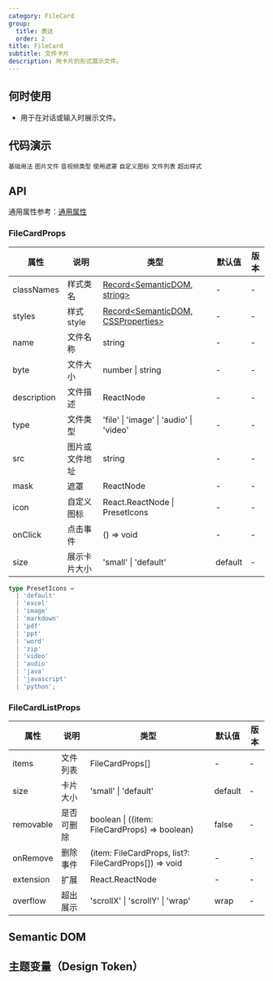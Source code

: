 ```yaml
---
category: FileCard
group:
  title: 表达
  order: 2
title: FileCard
subtitle: 文件卡片
description: 用卡片的形式展示文件。
---
```


## 何时使用

- 用于在对话或输入时展示文件。

## 代码演示

<!-- prettier-ignore -->
<code src="./demo/basic.tsx">基础用法</code>
<code src="./demo/image.tsx">图片文件</code>
<code src="./demo/audio.tsx">音视频类型</code>
<code src="./demo/mask.tsx">使用遮罩</code>
<code src="./demo/icon.tsx">自定义图标</code>
<code src="./demo/list.tsx">文件列表</code>
<code src="./demo/overflow.tsx">超出样式</code>

## API

通用属性参考：[通用属性](/docs/react/common-props)

### FileCardProps

| 属性 | 说明 | 类型 | 默认值 | 版本 |
| --- | --- | --- | --- | --- |
| classNames | 样式类名 | [Record<SemanticDOM, string>](#semantic-dom) | - | - |
| styles | 样式 style | [Record<SemanticDOM, CSSProperties>](#semantic-dom) | - | - |
| name | 文件名称 | string | - | - |
| byte | 文件大小 | number \| string | - | - |
| description | 文件描述 | ReactNode | - | - |
| type | 文件类型 | 'file' \| 'image' \| 'audio' \| 'video' | - | - |
| src | 图片或文件地址 | string | - | - |
| mask | 遮罩 | ReactNode | - | - |
| icon | 自定义图标 | React.ReactNode \| PresetIcons | - | - |
| onClick | 点击事件 | () => void | - | - |
| size | 展示卡片大小 | 'small' \| 'default' | default | - |

```typescript
type PresetIcons =
  | 'default'
  | 'excel'
  | 'image'
  | 'markdown'
  | 'pdf'
  | 'ppt'
  | 'word'
  | 'zip'
  | 'video'
  | 'audio'
  | 'java'
  | 'javascript'
  | 'python';
```

### FileCardListProps

| 属性      | 说明       | 类型                                                  | 默认值 | 版本 |
| --------- | ---------- | --------------------------------------------------- | ------ | ---- |
| items     | 文件列表   | FileCardProps[]                                       | -      | -    |
| size      | 卡片大小   | 'small' \| 'default'                                  | default |-    |
| removable | 是否可删除 | boolean \| ((item: FileCardProps) => boolean)         | false  | -    |
| onRemove  | 删除事件   | (item: FileCardProps, list?: FileCardProps[]) => void | -      | -    |
| extension | 扩展      | React.ReactNode                                       | -      | -    |
| overflow  | 超出展示   | 'scrollX' \| 'scrollY' \| 'wrap'                      | wrap   | -    |

## Semantic DOM

<code src="./demo/_semantic.tsx" simplify="true"></code>

## 主题变量（Design Token）

<ComponentTokenTable component="FileCard"></ComponentTokenTable>
